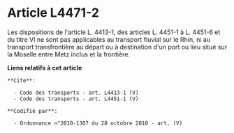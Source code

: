 # Article L4471-2

Les dispositions de l'article L. 4413-1, des articles L. 4451-1 à L. 4451-6 et du titre VI ne sont pas applicables au
transport fluvial sur le Rhin, ni au transport transfrontière au départ ou à destination d'un port ou lieu situé sur la
Moselle entre Metz inclus et la frontière.

**Liens relatifs à cet article**

	**Cite**:

	  - Code des transports - art. L4413-1 (V)
	  - Code des transports - art. L4451-1 (V)

	**Codifié par**:

	  - Ordonnance n°2010-1307 du 28 octobre 2010 - art. (V)

